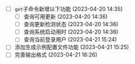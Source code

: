   - [ ] `get`子命令新增以下功能 (2023-04-20 14:35)
    - [ ] 查询可用更新 (2023-04-20 14:36)
    - [ ] 查询更新检测状态 (2023-04-20 14:36)
    - [ ] 查询系统启动用时 (2023-04-20 14:36)
    - [ ] 查询当前登录用户 (2023-04-21 15:24)
  - [ ] 添加生成示例配置文件功能 (2023-04-21 15:25)
  - [ ] 完善输出格式 (2023-04-21 16:26)
